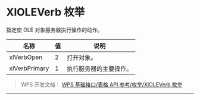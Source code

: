 # XlOLEVerb 枚举

指定使 OLE 对象服务器执行操作的动作。

| 名称          | 值  | 说明                   |
|---------------|-----|------------------------|
| xlVerbOpen    | 2   | 打开对象。             |
| xlVerbPrimary | 1   | 执行服务器的主要操作。 |

> WPS 开发文档： [WPS 基础接口/表格 API 参考/枚举/XlOLEVerb 枚举](https://qn.cache.wpscdn.cn/encs/doc/office_v19/topics/WPS%20%E5%9F%BA%E7%A1%80%E6%8E%A5%E5%8F%A3/%E8%A1%A8%E6%A0%BC%20API%20%E5%8F%82%E8%80%83/%E6%9E%9A%E4%B8%BE/XlOLEVerb%20%E6%9E%9A%E4%B8%BE.html)

------------------------------------------------------------------------
